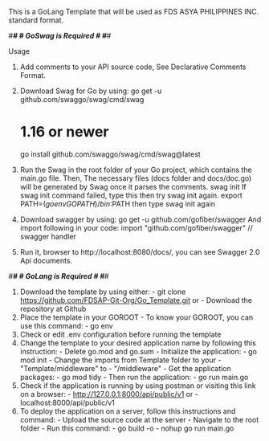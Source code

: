 This is a GoLang Template that will be used 
as FDS ASYA PHILIPPINES INC. standard format.

#******************************************#
#*********** GoSwag is Required ***********#
#******************************************#

Usage

1. Add comments to your API source code, See Declarative Comments Format.
2. Download Swag for Go by using:
	go get -u github.com/swaggo/swag/cmd/swag
	# 1.16 or newer
	go install github.com/swaggo/swag/cmd/swag@latest

3. Run the Swag in the root folder of your Go project, which contains the main.go file. Then, The necessary files (docs folder and docs/doc.go) will be generated by Swag once it parses the comments.
	swag init
	If swag init command failed, type this then try swag init again.
	export PATH=$(go env GOPATH)/bin:$PATH
	then type swag init again

4. Download swagger by using:
	go get -u github.com/gofiber/swagger
	And import following in your code:
	import "github.com/gofiber/swagger" // swagger handler

5. Run it, browser to http://localhost:8080/docs/, you can see Swagger 2.0 Api documents.


#******************************************#
#*********** GoLang is Required ***********#
#******************************************#

1.  Download the template by using either:
        - git clone https://github.com/FDSAP-Git-Org/Go_Template.git
        or
        - Download the repository at Github
2.  Place the template in your GOROOT
        - To know your GOROOT, you can use this command:
                - go env
3.  Check or edit .env configuration before running the template
4.  Change the template to your desired application
    name by following this instruction:
        - Delete go.mod and go.sum
        - Initialize the application:
                - go mod init <Application name>
        - Change the imports from Template folder
          to your <Application name>
                - "Template/middleware"
                to
                - "<Application name>/middleware"
        - Get the application packages:
                - go mod tidy
        - Then run the application:
                - go run main.go
5.  Check if the application is running by using postman
    or visiting this link on a browser:
        - http://127.0.0.1:8000/api/public/v1
        or
        - localhost:8000/api/public/v1
6.  To deploy the application on a server,
    follow this instructions and command:
        - Upload the source code at the server
        - Navigate to the root folder
        - Run this command:
                - go build <Application Name> -o
                - nohup go run main.go
